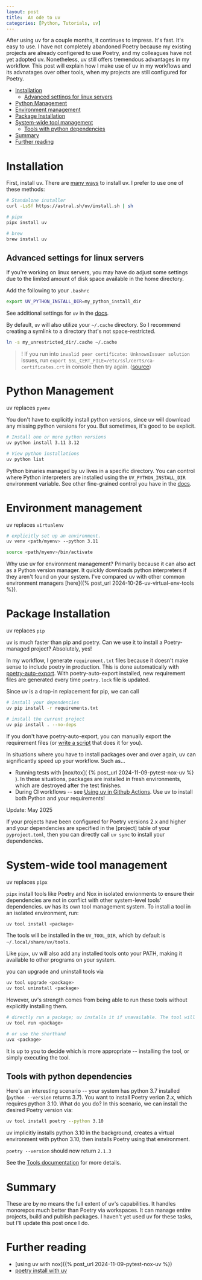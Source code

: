 ```yaml
---
layout: post
title:  An ode to uv
categories: [Python, Tutorials, uv]
---
```

After using uv for a couple months, it continues to impress. It's fast. It's easy to use. I have not completely abandoned Poetry because my existing projects are already configered to use Poetry, and my colleagues have not yet adopted uv. Nonetheless, uv still offers tremendous advantages in my workflow. This post will explain how I make use of uv in my workflows and its advnatages over other tools, when my projects are still configured for Poetry.

- [Installation](#installation)
  - [Advanced settings for linux servers](#advanced-settings-for-linux-servers)
- [Python Management](#python-management)
- [Environment management](#environment-management)
- [Package Installation](#package-installation)
- [System-wide tool management](#system-wide-tool-management)
  - [Tools with python dependencies](#tools-with-python-dependencies)
- [Summary](#summary)
- [Further reading](#further-reading)


# Installation
First, install uv. There are [many ways](https://docs.astral.sh/uv/getting-started/installation/#cargo) to install uv. I prefer to use one of these methods:
```bash
# Standalone installer 
curl -LsSf https://astral.sh/uv/install.sh | sh

# pipx
pipx install uv

# brew
brew install uv
```

## Advanced settings for linux servers
If you're working on linux servers, you may have do adjust some settings due to the limited amount of disk space available in the home directory.

Add the following to your `.bashrc`
```bash
export UV_PYTHON_INSTALL_DIR=my_python_install_dir
```
See additional settings for `uv` in the [docs](https://docs.astral.sh/uv/configuration/environment/#uv_python_install_dir).

By default, `uv` will also utilize your `~/.cache` directory. So I recommend creating a symlink to a directory that's not space-restricted.
```bash
ln -s my_unrestricted_dir/.cache ~/.cache
```
> ! If you run into `invalid peer certificate: UnknownIssuer solution` issues, run `export SSL_CERT_FILE=/etc/ssl/certs/ca-certificates.crt` in console then try again. ([source](https://github.com/astral-sh/uv/issues/1819))

# Python Management
uv replaces `pyenv`

You don't have to explicitly install python versions, since uv will download any missing python versions for you. But sometimes, it's good to be explicit.
```bash
# Install one or more python versions
uv python install 3.11 3.12

# View python installations
uv python list
```
Python binaries managed by uv lives in a specific directory. You can control where Python interpreters are installed using the `UV_PYTHON_INSTALL_DIR` environment variable. See other fine-grained control you have in the [docs](https://docs.astral.sh/uv/configuration/environment/#uv_python).

# Environment management
uv replaces `virtualenv`

```bash
# explicitly set up an environment.
uv venv <path/myenv> --python 3.11

source <path/myenv>/bin/activate
```
Why use uv for environment management? Primarily because it can also act as a Python version manager. It quickly downloads python interpreters if they aren't found on your system. I've compared uv with other common environment managers [here]({% post_url 2024-10-26-uv-virtual-env-tools %}).

# Package Installation
uv replaces `pip`

uv is much faster than pip and poetry. Can we use it to install a Poetry-managed project? Absolutely, yes!

In my workflow, I generate `requirement.txt` files because it doesn't make sense to include poetry in production. This is done automatically with [poetry-auto-export](https://github.com/Ddedalus/poetry-auto-export). With poetry-auto-export installed, new requirement files are generated every time `poetry.lock` file is updated.

Since uv is a drop-in replacement for pip, we can call
```bash
# install your dependencies
uv pip install -r requirements.txt

# install the current project
uv pip install . --no-deps
```

If you don't have poetry-auto-export, you can manually export the requirement files (or [write a script](https://mil.ad/blog/2024/uv-poetry-install.html) that does it for you).

In situations where you have to install packages over and over again, uv can significantly speed up your workflow. Such as...
* Running tests with [nox/tox]( {% post_url 2024-11-09-pytest-nox-uv %} ). In these situations, packages are installed in fresh environments, which are destroyed after the test finishes.
* During CI workflows -- see [Using uv in Github Actions](https://docs.astral.sh/uv/guides/integration/github/). Use uv to install both Python and your requirements!

Update: May 2025

If your projects have been configured for Poetry versions 2.x and higher and your dependencies are specified in the [project] table of your `pyproject.toml`, then you can directly call  `uv sync` to install your dependencies.

# System-wide tool management
uv replaces `pipx`

`pipx` install tools like Poetry and Nox in isolated envionments to ensure their dependencies are not in conflict with other system-level tools' dependencies. uv has its own tool management system. To install a tool in an isolated environment, run:

```sh
uv tool install <package>
```

The tools will be installed in the `UV_TOOL_DIR`, which by default is  `~/.local/share/uv/tools`.

Like `pipx`, uv will also add any installed tools onto your PATH, making it available to other programs on your system.

you can upgrade and uninstall tools via
```sh
uv tool upgrade <package>
uv tool uninstall <package>
```

However, uv's strength comes from being able to run these tools without explicitly installing them.
```sh
# directly run a package; uv installs it if unavailable. The tool will be uninstalled after the command is completed.
uv tool run <package>

# or use the shorthand
uvx <package>
```

It is up to you to decide which is more appropriate -- installing the tool, or simply executing the tool.

## Tools with python dependencies
Here's an interesting scenario -- your system has python 3.7 installed (`python --version` returns 3.7). You want to install Poetry verion 2.x, which requires python 3.10. What do you do? In this scenario, we can install the desired Poetry version via:

```sh
uv tool install poetry --python 3.10
```

uv implicitly installs python 3.10 in the background, creates a virtual environment with python 3.10, then installs Poetry using that environment.

`poetry --version` should now return `2.1.3`

See the [Tools documentation](https://docs.astral.sh/uv/concepts/tools/) for more details.

# Summary
These are by no means the full extent of uv's capabilities. It handles monorepos much better than Poetry via workspaces. It can manage entire projects, build and publish packages. I haven't yet used uv for these tasks, but I'll update this post once I do.

# Further reading
* [using uv with nox]({% post_url 2024-11-09-pytest-nox-uv %})
* [poetry install with uv](https://mil.ad/blog/2024/uv-poetry-install.html)
